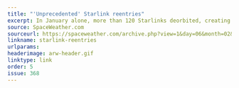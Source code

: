 ```yaml
---
title: "'Unprecedented' Starlink reentries"
excerpt: In January alone, more than 120 Starlinks deorbited, creating a shower of fireballs.
source: SpaceWeather.com
sourceurl: https://spaceweather.com/archive.php?view=1&day=06&month=02&year=2025
linkname: starlink-reentries
urlparams: 
headerimage: arw-header.gif
linktype: link
order: 5
issue: 368
---
```

